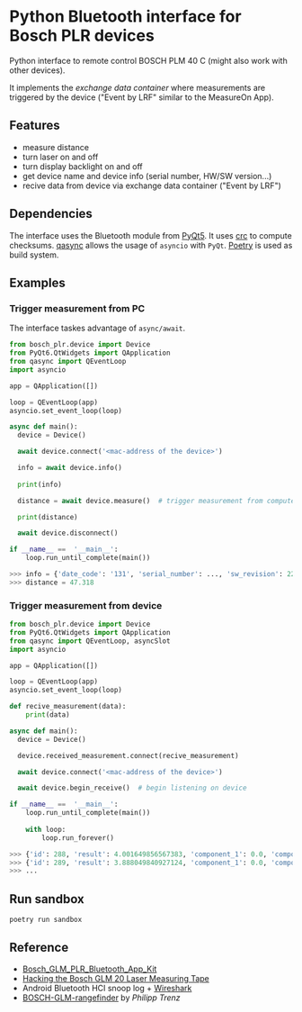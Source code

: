 # Python Bluetooth interface for Bosch PLR devices

Python interface to remote control BOSCH PLM 40 C (might also work with other devices).

It implements the *exchange data container* where measurements are triggered by the device ("Event by LRF" similar to the MeasureOn App).

## Features
- measure distance
- turn laser on and off
- turn display backlight on and off
- get device name and device info (serial number, HW/SW version...)
- recive data from device via exchange data container ("Event by LRF")

## Dependencies
The interface uses the Bluetooth module from [PyQt5](https://pypi.org/project/PyQt6/). It uses [crc](https://pypi.org/project/crc/) to compute checksums. [qasync](https://pypi.org/project/qasync/) allows the usage of `asyncio` with `PyQt`. [Poetry](https://python-poetry.org/) is used as build system.

## Examples

### Trigger measurement from PC

The interface taskes advantage of `async/await`.

```python
from bosch_plr.device import Device
from PyQt6.QtWidgets import QApplication
from qasync import QEventLoop
import asyncio

app = QApplication([])

loop = QEventLoop(app)
asyncio.set_event_loop(loop)

async def main():
  device = Device()

  await device.connect('<mac-address of the device>')

  info = await device.info()
  
  print(info)

  distance = await device.measure()  # trigger measurement from computer

  print(distance)

  await device.disconnect()

if __name__ ==  '__main__':
    loop.run_until_complete(main())

>>> info = {'date_code': '131', 'serial_number': ..., 'sw_revision': 2263, 'sw_version': '1.3.3', 'hw_version': '6.0.0', 'part_number': '...'}
>>> distance = 47.318
```

### Trigger measurement from device

```python
from bosch_plr.device import Device
from PyQt6.QtWidgets import QApplication
from qasync import QEventLoop, asyncSlot
import asyncio

app = QApplication([])

loop = QEventLoop(app)
asyncio.set_event_loop(loop)

def recive_measurement(data):
    print(data)

async def main():
  device = Device()

  device.received_measurement.connect(recive_measurement)

  await device.connect('<mac-address of the device>')

  await device.begin_receive()  # begin listening on device

if __name__ ==  '__main__':
    loop.run_until_complete(main())
    
    with loop:
        loop.run_forever()

>>> {'id': 288, 'result': 4.001649856567383, 'component_1': 0.0, 'component_2': 0.0, 'mode': 'rear', 'units': 'metric', 'low_battery': False, 'temperature_warning': False, 'laser_on': False}
>>> {'id': 289, 'result': 3.888049840927124, 'component_1': 0.0, 'component_2': 0.0, 'mode': 'rear', 'units': 'metric', 'low_battery': False, 'temperature_warning': False, 'laser_on': False}
>>> ...
```

## Run sandbox
```shell
poetry run sandbox
```

## Reference
- [Bosch_GLM_PLR_Bluetooth_App_Kit](https://developer.bosch.com/products-and-services/sdks/bosch-glm-plr-app-kit)
- [Hacking the Bosch GLM 20 Laser Measuring Tape](https://www.eevblog.com/forum/projects/hacking-the-bosch-glm-20-laser-measuring-tape/msg1331649/#msg1331649)
- Android Bluetooth HCI snoop log + [Wireshark](https://www.wireshark.org/)
- [BOSCH-GLM-rangefinder](https://github.com/philipptrenz/BOSCH-GLM-rangefinder) by *Philipp Trenz*
